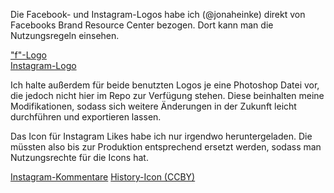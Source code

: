 Die Facebook- und Instagram-Logos habe ich (@jonaheinke) direkt von Facebooks Brand Resource Center bezogen.
Dort kann man die Nutzungsregeln einsehen.

["f"-Logo](https://en.facebookbrand.com/facebookapp/assets/f-logo-3/)\
[Instagram-Logo](https://en.facebookbrand.com/instagram/assets/instagram)

Ich halte außerdem für beide benutzten Logos je eine Photoshop Datei vor, die jedoch nicht hier im Repo zur Verfügung stehen. Diese beinhalten meine Modifikationen, sodass sich weitere Änderungen in der Zukunft leicht durchführen und exportieren lassen.

Das Icon für Instagram Likes habe ich nur irgendwo heruntergeladen. Die müssten also bis zur Produktion entsprechend ersetzt werden, sodass man Nutzungsrechte für die Icons hat.

[Instagram-Kommentare](https://uxwing.com/instagram-comment-icon/)
[History-Icon (CCBY)](https://thenounproject.com/term/search-history/602495/)